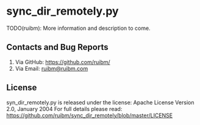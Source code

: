 # sync_dir_remotely.py

TODO(ruibm): More information and description to come.


## Contacts and Bug Reports
1. Via GitHub: https://github.com/ruibm/
2. Via Email: ruibm@ruibm.com


## License

syn_dir_remotely.py is released under the license: Apache License Version 2.0, January 2004
For full details please read: https://github.com/ruibm/sync_dir_remotely/blob/master/LICENSE

